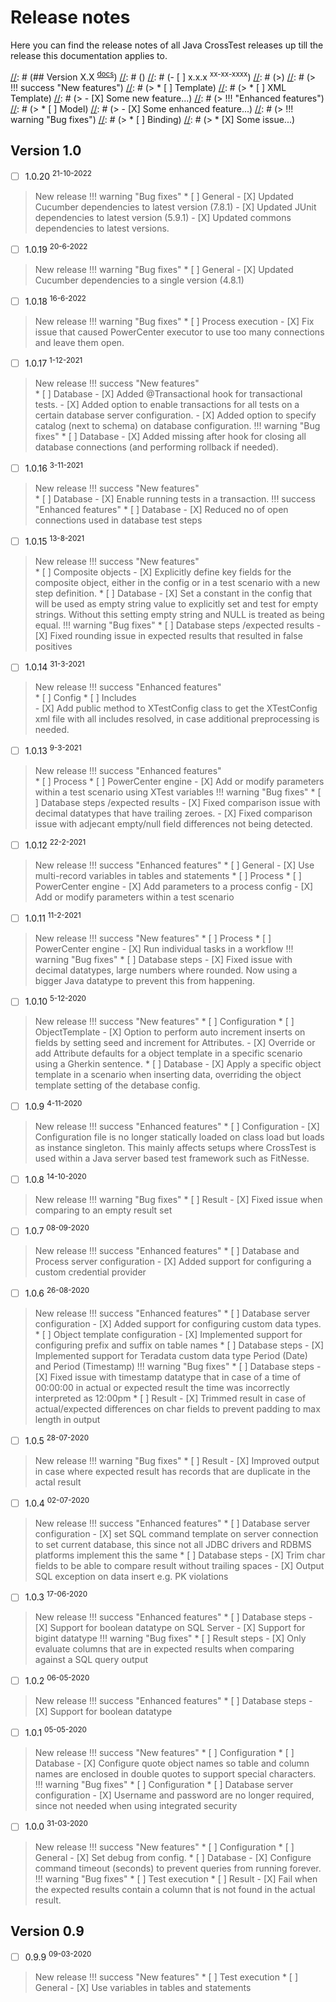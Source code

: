 # Release notes

Here you can find the release notes of all Java CrossTest releases up till the release this documentation applies to.

[//]: # (Use the following example to create the release notes for a new release.)
[//]: # ()
[//]: # (## Version X.X <sup>[docs](../X.X/)</sup>)
[//]: # ()
[//]: # (- [ ] x.x.x <sup>xx-xx-xxxx</sup>)
[//]: # (>)
[//]: # (> !!! success "New features")
[//]: # (>     * [ ] Template)
[//]: # (>         * [ ] XML Template)
[//]: # (>             - [X] Some new feature...)
[//]: # (> !!! "Enhanced features")
[//]: # (>     * [ ] Model)
[//]: # (>         - [X] Some enhanced feature...)
[//]: # (> !!! warning "Bug fixes")
[//]: # (>     * [ ] Binding)
[//]: # (>         * [X] Some issue...)

## Version 1.0
- [ ] 1.0.20 <sup>21-10-2022</sup>
> New release
> !!! warning "Bug fixes"
>     * [ ] General 
>         - [X] Updated Cucumber dependencies to latest version (7.8.1)
>         - [X] Updated JUnit dependencies to latest version (5.9.1)
>         - [X] Updated commons dependencies to latest versions.

- [ ] 1.0.19 <sup>20-6-2022</sup>
> New release
> !!! warning "Bug fixes"
>     * [ ] General 
>         - [X] Updated Cucumber dependencies to a single version (4.8.1)

- [ ] 1.0.18 <sup>16-6-2022</sup>
> New release
> !!! warning "Bug fixes"
>     * [ ] Process execution 
>         - [X] Fix issue that caused PowerCenter executor to use too many connections and leave them open.

- [ ] 1.0.17 <sup>1-12-2021</sup>
> New release
> !!! success "New features"         
>     * [ ] Database
>         - [X] Added @Transactional hook for transactional tests.
>         - [X] Added option to enable transactions for all tests on a certain database server configuration.
>         - [X] Added option to specify catalog (next to schema) on database configuration.
> !!! warning "Bug fixes"
>     * [ ] Database 
>         - [X] Added missing after hook for closing all database connections (and performing rollback if needed).

- [ ] 1.0.16 <sup>3-11-2021</sup>
> New release
> !!! success "New features"         
>     * [ ] Database
>         - [X] Enable running tests in a transaction.
> !!! success "Enhanced features"
>     * [ ] Database 
>         - [X] Reduced no of open connections used in database test steps

- [ ] 1.0.15 <sup>13-8-2021</sup>
> New release
> !!! success "New features"         
>     * [ ] Composite objects
>         - [X] Explicitly define key fields for the composite object, either in the config or in a test scenario with a new step definition.
>     * [ ] Database
>         - [X] Set a constant in the config that will be used as empty string value to explicitly set and test for empty strings. Without this setting empty string and NULL is treated as being equal.
> !!! warning "Bug fixes"
>     * [ ] Database steps /expected results
>         - [X] Fixed rounding issue in expected results that resulted in false positives

- [ ] 1.0.14 <sup>31-3-2021</sup>
> New release
> !!! success "Enhanced features"         
>     * [ ] Config
>         * [ ] Includes              
>              - [X] Add public method to XTestConfig class to get the XTestConfig xml file with all includes resolved, in case additional preprocessing is needed.

- [ ] 1.0.13 <sup>9-3-2021</sup>
> New release
> !!! success "Enhanced features"         
>     * [ ] Process
>         * [ ] PowerCenter engine
>              - [X] Add or modify parameters within a test scenario using XTest variables
> !!! warning "Bug fixes"
>     * [ ] Database steps /expected results
>         - [X] Fixed comparison issue with decimal datatypes that have trailing zeroes.
>         - [X] Fixed comparison issue with adjecant empty/null field differences not being detected.   

- [ ] 1.0.12 <sup>22-2-2021</sup>
> New release
> !!! success "Enhanced features"
>         * [ ] General
>             - [X] Use multi-record variables in tables and statements
>     * [ ] Process
>         * [ ] PowerCenter engine
>              - [X] Add parameters to a process config
>              - [X] Add or modify parameters within a test scenario


- [ ] 1.0.11 <sup>11-2-2021</sup>
> New release
> !!! success "New features"
>     * [ ] Process
>         * [ ] PowerCenter engine
>              - [X] Run individual tasks in a workflow
> !!! warning "Bug fixes"
>     * [ ] Database steps
>         - [X] Fixed issue with decimal datatypes, large numbers where rounded. Now using a bigger Java datatype to prevent this from happening.

- [ ] 1.0.10 <sup>5-12-2020</sup>
> New release
> !!! success "New features"
>     * [ ] Configuration
>         * [ ] ObjectTemplate
>              - [X] Option to perform auto increment inserts on fields by setting seed and increment for Attributes.
>              - [X] Override or add Attribute defaults for a object template in a specific scenario using a Gherkin sentence.
>     * [ ] Database
>         - [X] Apply a specific object template in a scenario when inserting data, overriding the object template setting of the detabase config.

- [ ] 1.0.9 <sup>4-11-2020</sup>
> New release
> !!! success "Enhanced features"
>     * [ ] Configuration
>         - [X] Configuration file is no longer statically loaded on class load but loads as instance singleton. This mainly affects setups where CrossTest is used within a Java server based test framework such as FitNesse.

- [ ] 1.0.8 <sup>14-10-2020</sup>
> New release
> !!! warning "Bug fixes"
>     * [ ] Result
>         - [X] Fixed issue when comparing to an empty result set

- [ ] 1.0.7 <sup>08-09-2020</sup>
> New release
> !!! success "Enhanced features"
>     * [ ] Database and Process server configuration
>         - [X] Added support for configuring a custom credential provider

- [ ] 1.0.6 <sup>26-08-2020</sup>
> New release
> !!! success "Enhanced features"
>     * [ ] Database server configuration
>         - [X] Added support for configuring custom data types.
>     * [ ] Object template configuration
>         - [X] Implemented support for configuring prefix and suffix on table names
>     * [ ] Database steps
>         - [X] Implemented support for Teradata custom data type Period (Date) and Period (Timestamp)
> !!! warning "Bug fixes"
>     * [ ] Database steps
>         - [X] Fixed issue with timestamp datatype that in case of a time of 00:00:00 in actual or expected result the time was incorrectly interpreted as 12:00pm
>     * [ ] Result
>         - [X] Trimmed result in case of actual/expected differences on char fields to prevent padding to max length in output

- [ ] 1.0.5 <sup>28-07-2020</sup>
> New release
> !!! warning "Bug fixes"
>     * [ ] Result
>         - [X] Improved output in case where expected result has records that are duplicate in the actal result

- [ ] 1.0.4 <sup>02-07-2020</sup>
> New release
> !!! success "Enhanced features"
>     * [ ] Database server configuration
>         - [X] set SQL command template on server connection to set current database, this since not all JDBC drivers and RDBMS platforms implement this the same
>     * [ ] Database steps
>         - [X] Trim char fields to be able to compare result without trailing spaces
>         - [X] Output SQL exception on data insert e.g. PK violations

- [ ] 1.0.3 <sup>17-06-2020</sup>
> New release
> !!! success "Enhanced features"
>     * [ ] Database steps
>         - [X] Support for boolean datatype on SQL Server
>         - [X] Support for bigint datatype
> !!! warning "Bug fixes"
>     * [ ] Result steps
>         - [X] Only evaluate columns that are in expected results when comparing against a SQL query output

- [ ] 1.0.2 <sup>06-05-2020</sup>
> New release
> !!! success "Enhanced features"
>     * [ ] Database steps
>         - [X] Support for boolean datatype

- [ ] 1.0.1 <sup>05-05-2020</sup>
> New release
> !!! success "New features"
>     * [ ] Configuration
>         * [ ] Database
>             - [X] Configure quote object names so table and column names are enclosed in double quotes to support special characters.
> !!! warning "Bug fixes"
>     * [ ] Configuration
>         * [ ] Database server configuration
>              - [X] Username and password are no longer required, since not needed when using integrated security

- [ ] 1.0.0 <sup>31-03-2020</sup>
> New release
> !!! success "New features"
>     * [ ] Configuration
>         * [ ] General
>             - [X] Set debug from config.
>         * [ ] Database
>             - [X] Configure command timeout (seconds) to prevent queries from running forever.
> !!! warning "Bug fixes"
>     * [ ] Test execution
>         * [ ] Result
>              - [X] Fail when the expected results contain a column that is not found in the actual result.

## Version 0.9
- [ ] 0.9.9 <sup>09-03-2020</sup>
> New release
> !!! success "New features"
>     * [ ] Test execution
>         * [ ] General
>             - [X] Use variables in tables and statements

